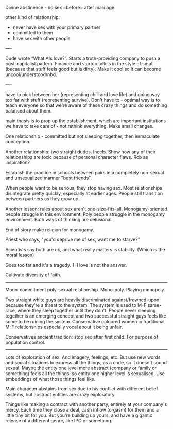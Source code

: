   Divine abstinence - no sex ~before~ after marriage

other kind of relationship:
- never have sex with your primary partner
- committed to them
- have sex with other people

—-

Dude wrote “What AIs love?”. Starts a truth-providing company to push a post-capitalist pattern. Finance and startup talk is in the style of smut (because that stuff feels good but is dirty). Make it cool so it can become uncool/understood/nbd.

—-


have to pick between her (representing chill and love life) and going way too far with stuff (representing survive). Don't have to - optimal way is to teach everyone so that we're aware of these crazy things and do something balanced about them.

main thesis is to prop up the establishment, which are important institutions we have to take care of - not rethink everything. Make small changes.


One relationship - committed but not sleeping together, then immaculate conception.

Another relationship: two straight dudes. Incels. Show how any of their relationships are toxic because of personal character flaws. Rob as inspiration?

Establish the practice in schools between pairs in a completely non-sexual and unsexualized manner "best friends".

When people want to be serious, they stop having sex. Most relationships disintegrate pretty quickly, especially at earlier ages. People still transition between partners as they grow up.

Another lesson: rules about sex aren't one-size-fits-all. Monogamy-oriented people struggle in this environment. Poly people struggle in the monogamy environment. Both ways of thinking are delusional.

End of story make religion for monogamy.

Priest who says, "you'd deprive me of sex, want me to starve?"

Scientists say both are ok, and what really matters is stability. (Which is the moral lesson)

Goes too far and it's a tragedy. 1-1 love is not the answer.

Cultivate diversity of faith.

---

Mono-commitment poly-sexual relationship. Mono-poly. Playing monopoly.

Two straight white guys are heavily discriminated against/frowned-upon because they're a threat to the system. The system is used to M-F same-race, where they sleep together until they don't. People never sleeping together is an emerging concept and two successful straight guys feels like some to be ruining the system. Conservative coloured women in traditional M-F relationships especially vocal about it being unfair.

Conservatives ancient tradition: stop sex after first child. For purpose of population control.

---

Lots of exploration of sex. And imagery, feelings, etc. But use new words and social situations to express all the things, as a code, so it doesn't sound sexual. Maybe the entity one level more abstract (company or family or something) feels all the things, so entity one higher level is sexualised. Use embeddings of what those things feel like.

Main character abstains from sex due to his conflict with different belief systems, but abstract entities are crazy exploratory.

Things like making a contract with another party, entirely at your company's mercy. Each time they close a deal, cash inflow (orgasm) for them and a little tiny bit for you. But you're building up yours, and have a gigantic release of a different genre, like IPO or something.